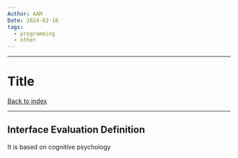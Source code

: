 ```yaml
---
Author: AAM
Date: 2024-02-18
tags:
  - programming
  - other
---
```


---
# Title

[Back to index](/Programming/CHI/CHI.md)

---

## Interface Evaluation Definition

It is based on cognitive psychology
